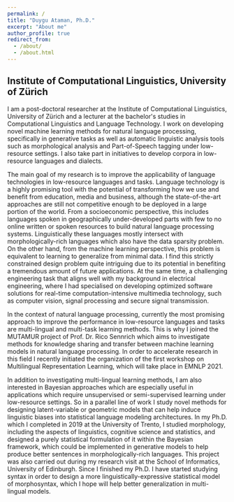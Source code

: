 ```yaml
---
permalink: /
title: "Duygu Ataman, Ph.D."
excerpt: "About me"
author_profile: true
redirect_from: 
  - /about/
  - /about.html
---
```


Institute of Computational Linguistics, University of Zürich
---

I am a post-doctoral researcher at the Institute of Computational Linguistics, University of Zürich and a lecturer at the bachelor's studies in Computational Linguistics and Language Technology. I work on developing novel machine learning methods for natural language processing, specifically in generative tasks as well as automatic linguistic analysis tools such as morphological analysis and Part-of-Speech tagging under low-resource settings. I also take part in initiatives to develop corpora in low-resource languages and dialects.

The main goal of my research is to improve the applicability of language technologies in low-resource languages and tasks. Language technology is a highly promising tool with the potential of transforming how we use and benefit from education, media and business, although the state-of-the-art approaches are still not competitive enough to be deployed in a large portion of the world. From a socioeconomic perspective, this includes languages spoken in geographically under-developed parts with few to no online written or spoken resources to build natural language processing systems. Linguistically these languages mostly intersect with morphologically-rich languages which also have the data sparsity problem. On the other hand, from the machine learning perspective, this problem is equivalent to learning to generalize from minimal data. I find this strictly constrained design problem quite intriguing due to its potential in benefiting a tremendous amount of future applications. At the same time, a challenging engineering task that aligns well with my background in electrical engineering, where I had specialised on developing optimized software solutions for real-time computation-intensive multimedia technology, such as computer vision, signal processing and secure signal transmission.

In the context of natural language processing, currently the most promising approach to improve the performance in low-resource languages and tasks are multi-lingual and multi-task learning methods. This is why I joined the MUTAMUR project of Prof. Dr. Rico Sennrich which aims to investigate methods for knowledge sharing and transfer between machine learning models in natural language processing. In order to accelerate research in this field I recently initiated the organization of the first workshop on Multilingual Representation Learning, which will take place in EMNLP 2021. 

In addition to investigating multi-lingual learning methods, I am also interested in Bayesian approaches which are especially useful in applications which require unsupervised or semi-supervised learning under low-resource settings. So in a parallel line of work I study novel methods for designing latent-variable or geometric models that can help induce linguistic biases into statistical language modeling architectures. In my Ph.D. which I completed in 2019 at the University of Trento, I studied morphology, including the aspects of linguistics, cognitive science and statistics, and designed a purely statistical formulation of it within the Bayesian framework, which could be implemented in generative models to help produce better sentences in morphologically-rich languages. This project was also carried out during my research visit at the School of Informatics, University of Edinburgh. Since I finished my Ph.D. I have started studying syntax in order to design a more linguistically-expressive statistical model of morphosyntax, which I hope will help better generalization in multi-lingual models.










